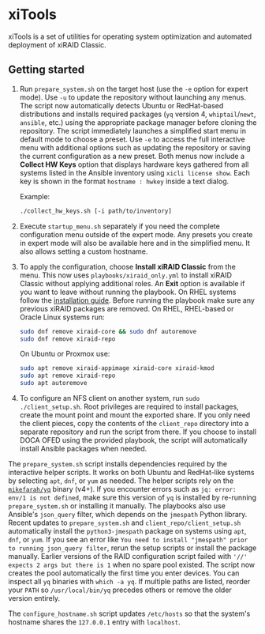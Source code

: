 # xiTools

xiTools is a set of utilities for operating system optimization and automated deployment of xiRAID Classic.

## Getting started

1. Run `prepare_system.sh` on the target host (use the `-e` option for expert mode). Use `-u` to update the repository without launching any menus. The script now automatically detects Ubuntu or RedHat-based distributions and installs required packages (`yq` version 4, `whiptail`/`newt`, `ansible`, etc.) using the appropriate package manager before cloning the repository.
   The script immediately launches a simplified start menu in default mode to choose a preset. Use `-e` to access the full interactive menu with additional options such as updating the repository or saving the current configuration as a new preset.
   Both menus now include a **Collect HW Keys** option that displays hardware
   keys gathered from all systems listed in the Ansible inventory using
   `xicli license show`. Each key is shown in the format
   `hostname : hwkey` inside a text dialog.

   Example:
   ```bash
   ./collect_hw_keys.sh [-i path/to/inventory]
   ```
2. Execute `startup_menu.sh` separately if you need the complete configuration menu outside of the expert mode. Any presets you create in expert mode will also be available here and in the simplified menu. It also allows setting a custom hostname.
3. To apply the configuration, choose **Install xiRAID Classic** from the menu.
   This now uses `playbooks/xiraid_only.yml` to install xiRAID Classic without applying
   additional roles. An **Exit** option is available if you want to leave without running the playbook.
   On RHEL systems follow the [installation guide](https://xinnor.io/docs/xiRAID-4.3.0/E/en/IG/installing_xiraid_classic_on_rhel.html).
   Before running the playbook make sure any previous xiRAID packages are removed.
   On RHEL, RHEL-based or Oracle Linux systems run:
   ```bash
   sudo dnf remove xiraid-core && sudo dnf autoremove
   sudo dnf remove xiraid-repo
   ```
   On Ubuntu or Proxmox use:
   ```bash
   sudo apt remove xiraid-appimage xiraid-core xiraid-kmod
   sudo apt remove xiraid-repo
   sudo apt autoremove
   ```
4. To configure an NFS client on another system, run `sudo ./client_setup.sh`. Root
   privileges are required to install packages, create the mount point and mount
   the exported share. If you only need the client pieces, copy the contents of
   the `client_repo` directory into a separate repository and run the script
   from there. If you choose to install DOCA OFED using the provided playbook,
   the script will automatically install Ansible packages when needed.

The `prepare_system.sh` script installs dependencies required by the interactive helper scripts. It works on both Ubuntu and RedHat-like systems by selecting `apt`, `dnf`, or `yum` as needed. The helper scripts rely on the [`mikefarah/yq`](https://github.com/mikefarah/yq) binary (v4+). If you encounter errors such as `jq: error: env/1 is not defined`, make sure this version of `yq` is installed by re-running `prepare_system.sh` or installing it manually.
The playbooks also use Ansible's `json_query` filter, which depends on the
`jmespath` Python library. Recent updates to `prepare_system.sh` and
`client_repo/client_setup.sh` automatically install the `python3-jmespath`
package on systems using `apt`, `dnf`, or `yum`. If you see an error like
`You need to install "jmespath" prior to running json_query filter`, rerun the
setup scripts or install the package manually.
Earlier versions of the RAID configuration script failed with `'//' expects 2 args but there is 1` when no spare pool existed. The script now creates the pool automatically the first time you enter devices.
You can inspect all `yq` binaries with `which -a yq`. If multiple paths are listed, reorder your `PATH` so `/usr/local/bin/yq` precedes others or remove the older version entirely.

The `configure_hostname.sh` script updates `/etc/hosts` so that the system's hostname shares the `127.0.0.1` entry with `localhost`.
